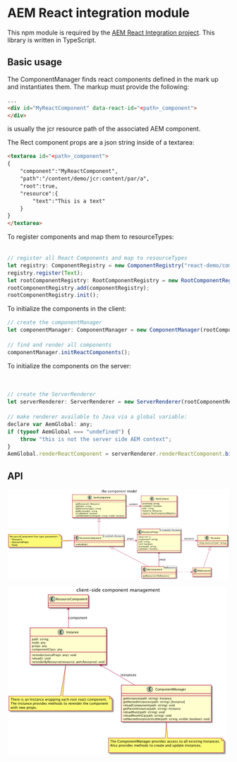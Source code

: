 # AEM React integration module

This npm module  is required by the [AEM React Integration project](http://www.github.com/sinnerschrader/aem-react-js).
This library is written in TypeScript.

## Basic usage

The ComponentManager finds react components defined in the mark up and instantiates them. The markup must provide the following:

```html
...
<div id="MyReactComponent" data-react-id="<path>_component">
</div>
```   

<path> is usually the jcr resource path of the associated AEM component.

The Rect component props are a json string inside of a textarea:

```html
<textarea id="<path>_component">
{
    "component":"MyReactComponent",
    "path":"/content/demo/jcr:content/par/a",
    "root":true,
    "resource":{
        "text":"This is a text"
    }
}
</textarea>

``` 

To register components and map them to resourceTypes:

```javascript

// register all React Components and map to resourceTypes
let registry: ComponentRegistry = new ComponentRegistry("react-demo/components");
registry.register(Text);
let rootComponentRegistry: RootComponentRegistry = new RootComponentRegistry();
rootComponentRegistry.add(componentRegistry);
rootComponentRegistry.init();
``` 

To initialize the components in the client:

```javascript
// create the componentManager
let componentManager: ComponentManager = new ComponentManager(rootComponentRegistry);

// find and render all components
componentManager.initReactComponents();

```  

To initialize the components on the server:

```javascript


// create the ServerRenderer
let serverRenderer: ServerRenderer = new ServerRenderer(rootComponentRegistry);

// make renderer available to Java via a global variable:
declare var AemGlobal: any;
if (typeof AemGlobal === "undefined") {
    throw "this is not the server side AEM context";
}
AemGlobal.renderReactComponent = serverRenderer.renderReactComponent.bind(serverRenderer);

```  


## API



![the model](model.png)


![client side component management](clientside.png)
